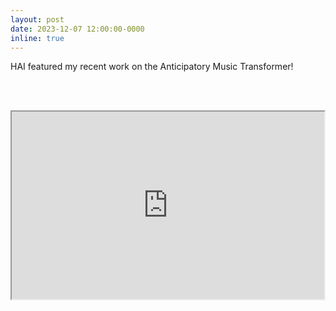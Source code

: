 ```yaml
---
layout: post
date: 2023-12-07 12:00:00-0000
inline: true
---
```


HAI featured my recent work on the Anticipatory Music Transformer!

<br><br>

<iframe width="500" height="300"
  src="https://www.youtube.com/embed/zDeKNUrbnNk">
</iframe> 
